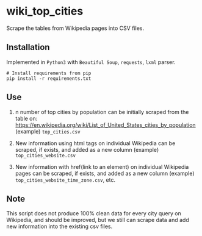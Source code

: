 # wiki_top_cities

Scrape the tables from Wikipedia pages into CSV files.

## Installation

Implemented in `Python3` with `Beautiful Soup`, `requests`, `lxml` parser.

```
# Install requirements from pip
pip install -r requirements.txt
```

## Use

1. n number of top cities by population can be initially scraped from the table on:
https://en.wikipedia.org/wiki/List_of_United_States_cities_by_population
(example) `top_cities.csv`

2. New information using html tags on individual Wikipedia can be scraped, if exists, and added as a new column
(example) `top_cities_website.csv`

3. New information with href(link to an element) on individual Wikipedia pages can be scraped, if exists, and added as a new column
(example) `top_cities_website_time_zone.csv`, etc.


## Note
This script does not produce 100% clean data for every city query on Wikipedia, and should be improved, but we still can scrape data and add new information into the existing csv files.
